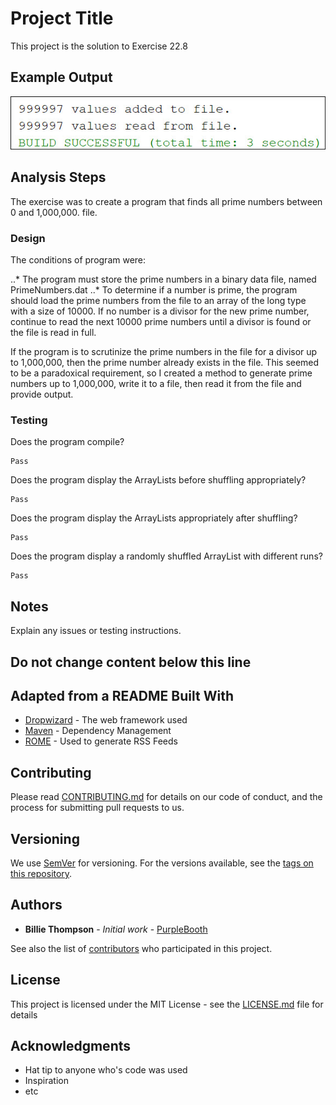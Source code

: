 # Project Title

This project is the solution to Exercise 22.8

## Example Output

![Sample Output](README.jpg)

## Analysis Steps

The exercise was to create a program that finds all prime numbers between 0 and 1,000,000. file. 

### Design

The conditions of program were:

..* The program must store the prime numbers in a binary data file, named PrimeNumbers.dat
..* To determine if a number is prime, the program should load the prime numbers from the file to an array of the long type with a size of 10000. If no number is a divisor for the new prime number, continue to read the next 10000 prime numbers until a divisor is found or the file is read in full.

If the program is to scrutinize the prime numbers in the file for a divisor up to 1,000,000, then the prime number already exists in the file. This seemed to be a paradoxical requirement, so I created a method to generate prime numbers up to 1,000,000, write it to a file, then read it from the file and provide output. 

### Testing

Does the program compile?

```
Pass
```

Does the program display the ArrayLists before shuffling appropriately?

```
Pass
```

Does the program display the ArrayLists appropriately after shuffling?

```
Pass
```

Does the program display a randomly shuffled ArrayList with different runs?

```
Pass
```

## Notes

Explain any issues or testing instructions.

## Do not change content below this line
## Adapted from a README Built With

* [Dropwizard](http://www.dropwizard.io/1.0.2/docs/) - The web framework used
* [Maven](https://maven.apache.org/) - Dependency Management
* [ROME](https://rometools.github.io/rome/) - Used to generate RSS Feeds

## Contributing

Please read [CONTRIBUTING.md](https://gist.github.com/PurpleBooth/b24679402957c63ec426) for details on our code of conduct, and the process for submitting pull requests to us.

## Versioning

We use [SemVer](http://semver.org/) for versioning. For the versions available, see the [tags on this repository](https://github.com/your/project/tags). 

## Authors

* **Billie Thompson** - *Initial work* - [PurpleBooth](https://github.com/PurpleBooth)

See also the list of [contributors](https://github.com/your/project/contributors) who participated in this project.

## License

This project is licensed under the MIT License - see the [LICENSE.md](LICENSE.md) file for details

## Acknowledgments

* Hat tip to anyone who's code was used
* Inspiration
* etc
